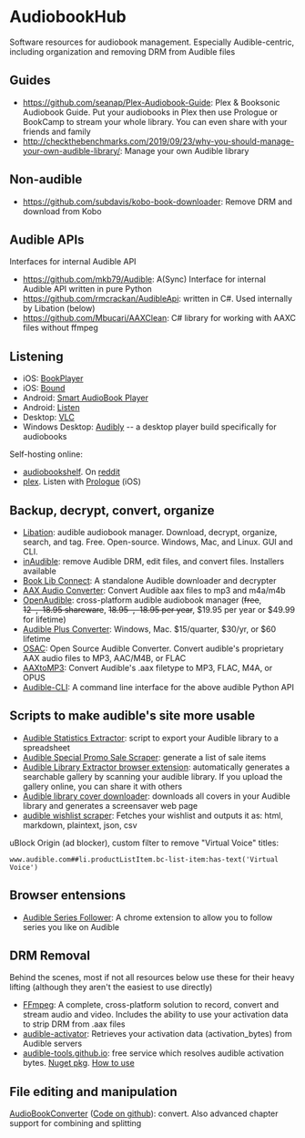 # AudiobookHub
Software resources for audiobook management. Especially Audible-centric, including organization and removing DRM from Audible files

## Guides
* https://github.com/seanap/Plex-Audiobook-Guide: Plex & Booksonic Audiobook Guide. Put your audiobooks in Plex then use Prologue or BookCamp to stream your whole library. You can even share with your friends and family
* http://checkthebenchmarks.com/2019/09/23/why-you-should-manage-your-own-audible-library/: Manage your own Audible library

## Non-audible

* https://github.com/subdavis/kobo-book-downloader: Remove DRM and download from Kobo

## Audible APIs

Interfaces for internal Audible API

* https://github.com/mkb79/Audible: A(Sync) Interface for internal Audible API written in pure Python
* https://github.com/rmcrackan/AudibleApi: written in C#. Used internally by Libation (below)
* https://github.com/Mbucari/AAXClean: C# library for working with AAXC files without ffmpeg

## Listening

* iOS: [BookPlayer](https://apps.apple.com/us/app/bookplayer/id1138219998)
* iOS: [Bound](https://apps.apple.com/us/app/bound-audiobook-player/id1041727137)
* Android: [Smart AudioBook Player](https://play.google.com/store/apps/details?id=ak.alizandro.smartaudiobookplayer&hl=en_US&gl=US)
* Android: [Listen](https://play.google.com/store/apps/details?id=ru.litres.android.audio&hl=en_US&gl=US)
* Desktop: [VLC](https://www.videolan.org/)
* Windows Desktop: [Audibly](https://github.com/rstewa/Audibly) -- a desktop player build specifically for audiobooks

Self-hosting online:

* [audiobookshelf](https://www.audiobookshelf.org). On [reddit](https://www.reddit.com/r/audiobookshelf/)
* [plex](https://www.plex.tv/). Listen with [Prologue](https://prologue.audio/) (iOS)

## Backup, decrypt, convert, organize

* [Libation](https://github.com/rmcrackan/Libation): audible audiobook manager. Download, decrypt, organize, search, and tag. Free. Open-source. Windows, Mac, and Linux. GUI and CLI.
* [inAudible](https://github.com/rmcrackan/inAudible): remove Audible DRM, edit files, and convert files. Installers available
* [Book Lib Connect](https://github.com/audiamus/BookLibConnect): A standalone Audible downloader and decrypter
* [AAX Audio Converter](https://github.com/audiamus/AaxAudioConverter): Convert Audible aax files to mp3 and m4a/m4b
* [OpenAudible](https://openaudible.org/): cross-platform audible audiobook manager (~~free~~, ~~$12~~, ~~$18.95 shareware~~, ~~$18.95~~, ~~$18.95 per year~~, $19.95 per year or $49.99 for lifetime)
* [Audible Plus Converter](https://www.z3kit.com/audorplus/): Windows, Mac. $15/quarter, $30/yr, or $60 lifetime
* [OSAC](https://github.com/adrifcastr/OSAC): Open Source Audible Converter. Convert audible's proprietary AAX audio files to MP3, AAC/M4B, or FLAC
* [AAXtoMP3](https://github.com/KrumpetPirate/AAXtoMP3): Convert Audible's .aax filetype to MP3, FLAC, M4A, or OPUS
* [Audible-CLI](https://github.com/mkb79/audible-cli): A command line interface for the above audible Python API

## Scripts to make audible's site more usable

* [Audible Statistics Extractor](https://www.themodernnomad.com/audible-statistics-extractor/): script to export your Audible library to a spreadsheet
* [Audible Special Promo Sale Scraper](https://github.com/joonaspaakko/audible-special-promo-sale-scraper): generate a list of sale items
* [Audible Library Extractor browser extension](https://github.com/joonaspaakko/audible-library-extractor/): automatically generates a searchable gallery by scanning your audible library. If you upload the gallery online, you can share it with others
* [Audible library cover downloader](https://github.com/joonaspaakko/audible-library-cover-downloader): downloads all covers in your Audible library and generates a screensaver web page
* [audible wishlist scraper](https://github.com/joonaspaakko/audible-wishlist-scraper): Fetches your wishlist and outputs it as: html, markdown, plaintext, json, csv

uBlock Origin (ad blocker), custom filter to remove "Virtual Voice" titles:

`www.audible.com##li.productListItem.bc-list-item:has-text('Virtual Voice')`

## Browser entensions

* [Audible Series Follower](https://chrome.google.com/webstore/detail/audible-series-follower/ginemimjkldnbpgllnjnfkggfjckiekm): A chrome extension to allow you to follow series you like on Audible

## DRM Removal

Behind the scenes, most if not all resources below use these for their heavy lifting (although they aren't the easiest to use directly)

* [FFmpeg](https://ffmpeg.org/ffmpeg-all.html#Audible-AAX): A complete, cross-platform solution to record, convert and stream audio and video. Includes the ability to use your activation data to strip DRM from .aax files
* [audible-activator](https://github.com/inAudible-NG/audible-activator): Retrieves your activation data (activation_bytes) from Audible servers
* [audible-tools.github.io](https://audible-tools.github.io): free service which resolves audible activation bytes. [Nuget pkg](https://www.nuget.org/packages/Aax.Activation.ApiClient/1.0.0). [How to use](https://github.com/JKamsker/OSAC/blob/master/OSAC/MainWindow.xaml.cs#L172)

## File editing and manipulation
[AudioBookConverter](https://www.recoupler.com/products/audiobookconverter) ([Code on github](https://github.com/yermak/AudioBookConverter)): convert. Also advanced chapter support for combining and splitting
